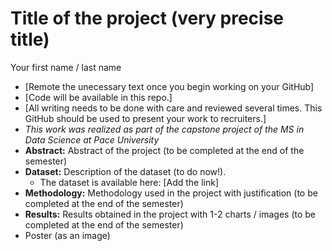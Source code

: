 # Title of the project (very precise title)

Your first name / last name

* [Remote the unecessary text once you begin working on your GitHub]
* [Code will be available in this repo.]
* [All writing needs to be done with care and reviewed several times. This GitHub should be used to present your work to recruiters.]
* *This work was realized as part of the capstone project of the MS in Data Science at Pace University*
* **Abstract:** Abstract of the project (to be completed at the end of the semester)
* **Dataset:** Description of the dataset (to do now!).
  * The dataset is available here: [Add the link]
* **Methodology:** Methodology used in the project with justification (to be completed at the end of the semester)
* **Results:** Results obtained in the project with 1-2 charts / images (to be completed at the end of the semester)
* Poster (as an image)
